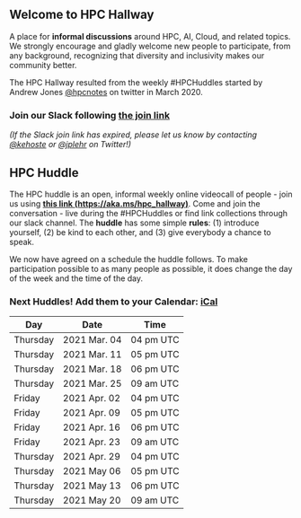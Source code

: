 ## Welcome to HPC Hallway

A place for **informal discussions** around HPC, AI, Cloud, and related topics.
We strongly encourage and gladly welcome new people to participate, from any background, recognizing that diversity and inclusivity makes our community better.

The HPC Hallway resulted from the weekly #HPCHuddles started by Andrew Jones [@hpcnotes](https://twitter.com/hpcnotes) on twitter in March 2020.

### Join our Slack following [the join link](https://join.slack.com/t/hpc-huddle/shared_invite/zt-m5bpwjef-Z6P68Bpls0NW6ZKwQsacJw)

*(If the Slack join link has expired, please let us know by contacting [@kehoste](https://twitter.com/kehoste) or
[@jplehr](https://twitter.com/jplehr) on Twitter!)*

## HPC Huddle

The HPC huddle is an open, informal weekly online videocall of people - join us using [**this link (https://aka.ms/hpc_hallway)**](https://aka.ms/hpc_hallway).
Come and join the conversation - live during the #HPCHuddles or find link collections through our slack channel.
The **huddle** has some simple **rules**: (1) introduce yourself, (2) be kind to each other, and (3) give everybody a chance to speak.

We now have agreed on a schedule the huddle follows.
To make participation possible to as many people as possible, it does change the day of the week and the time of the day.

### Next Huddles! Add them to your Calendar: [iCal](hpc-hallway.ics)

| Day | Date  | Time |
|-----|------|----------|
| Thursday | 2021 Mar. 04 | 04 pm UTC |
| Thursday | 2021 Mar. 11 | 05 pm UTC |
| Thursday | 2021 Mar. 18 | 06 pm UTC |
| Thursday | 2021 Mar. 25 | 09 am UTC |
| Friday | 2021 Apr. 02 | 04 pm UTC |
| Friday | 2021 Apr. 09 | 05 pm UTC |
| Friday | 2021 Apr. 16 | 06 pm UTC |
| Friday | 2021 Apr. 23 | 09 am UTC |
| Thursday | 2021 Apr. 29 | 04 pm UTC |
| Thursday | 2021 May  06 | 05 pm UTC |
| Thursday | 2021 May  13 | 06 pm UTC |
| Thursday | 2021 May  20 | 09 am UTC |


